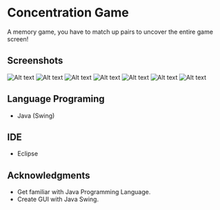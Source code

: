 # Concentration Game

A memory game, you have to match up pairs to uncover the entire game screen!

## Screenshots

![Alt text](/../screenshots/screenshots/SC_ConcenGame_1.png?raw=true "Welcome Screen")
![Alt text](/../screenshots/screenshots/SC_ConcenGame_2.png?raw=true "Choose Mode")
![Alt text](/../screenshots/screenshots/SC_ConcenGame_3.png?raw=true "Game Play Screen")
![Alt text](/../screenshots/screenshots/SC_ConcenGame_4.png?raw=true "After Click on Start")
![Alt text](/../screenshots/screenshots/SC_ConcenGame_5.png?raw=true "All Images were covered")
![Alt text](/../screenshots/screenshots/SC_ConcenGame_6.png?raw=true "Choose 2 images")
![Alt text](/../screenshots/screenshots/SC_ConcenGame_7.png?raw=true "Choose 2 images")

## Language Programing
* Java (Swing)

## IDE
* Eclipse

## Acknowledgments
* Get familiar with Java Programming Language.
* Create GUI with Java Swing.

